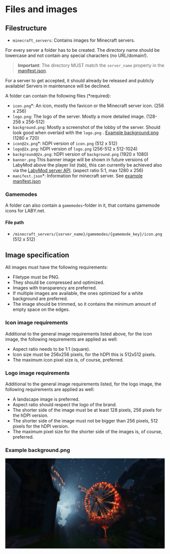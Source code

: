 # Files and images

## Filestructure

- `minecraft_servers`: Contains images for Minecraft servers.

For every server a folder has to be created. The directory name should be lowercase and not contain any special
characters (no URL/domain!).

> **Important**: The directory MUST match the `server_name` property in the [manifest.json](/docs/Manifest.md).

For a server to get accepted, it should already be released and publicly available! Servers in maintenance will be declined.

A folder can contain the following files (*required):

- `icon.png`*: An icon, mostly the favicon or the Minecraft server icon. (256 x 256)
- `logo.png`: The logo of the server. Mostly a more detailed image. (128-256 x 256-512)
- `background.png`: Mostly a screenshot of the lobby of the server. Should look good when overlaid with the `logo.png`
  . [Example background.png](#example-backgroundpng) (1280 x 720)
- `icon@2x.png`*: hDPI version of `icon.png` (512 x 512)
- `logo@2x.png`: hDPI version of `logo.png` (256-512 x 512-1024)
- `background@2x.png`: hDPI version of `background.png` (1920 x 1080)
- `banner.png` This banner image will be shown in future versions of LabyMod above the player list (tab), this can currently be achieved also via the [LabyMod server API](https://docs.labymod.net/pages/server/displays/tablist/). (aspect ratio 5:1, max 1280 x 256)
- `manifest.json`*: Information for minecraft server. See [example manifest.json](/docs/Manifest.md#example-manifestjson-file)

### Gamemodes
A folder can also contain a `gamemodes`-folder in it, that contains gamemode icons for LABY.net.<br>
#### File path
- `/minecraft_servers/{server_name}/gamemodes/{gamemode_key}/icon.png` (512 x 512)

## Image specification

All images must have the following requirements:

- Filetype must be PNG.
- They should be compressed and optimized.
- Images with transparency are preferred.
- If multiple images are available, the ones optimized for a white background are preferred.
- The image should be trimmed, so it contains the minimum amount of empty space on the edges.

### Icon image requirements

Additional to the general image requirements listed above, for the icon image, the following requirements are applied as
well:

- Aspect ratio needs to be 1:1 (square).
- Icon size must be 256x256 pixels, for the hDPI this is 512x512 pixels.
- The maximum icon pixel size is, of course, preferred.

### Logo image requirements

Additional to the general image requirements listed, for the logo image, the following requirements are applied as well:

- A landscape image is preferred.
- Aspect ratio should respect the logo of the brand.
- The shorter side of the image must be at least 128 pixels, 256 pixels for the hDPI version.
- The shorter side of the image must not be bigger than 256 pixels, 512 pixels for the hDPI version.
- The maximum pixel size for the shorter side of the images is, of course, preferred.

### Example background.png

![background.png](/minecraft_servers/timolia/background.png)
